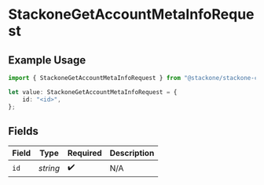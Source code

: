 # StackoneGetAccountMetaInfoRequest

## Example Usage

```typescript
import { StackoneGetAccountMetaInfoRequest } from "@stackone/stackone-client-ts/sdk/models/operations";

let value: StackoneGetAccountMetaInfoRequest = {
    id: "<id>",
};
```

## Fields

| Field              | Type               | Required           | Description        |
| ------------------ | ------------------ | ------------------ | ------------------ |
| `id`               | *string*           | :heavy_check_mark: | N/A                |